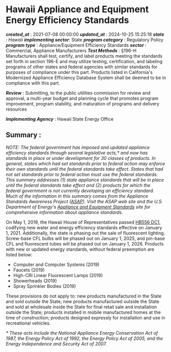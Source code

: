 # Hawaii Appliance and Equipment Energy Efficiency Standards 
 ***created_at*** : 2021-07-08 00:00:00 
 ***updated_at*** : 2024-10-25 15:25:18 
 ***state** : Hawaii 
 **implementing sector***: State 
 ***program category*** : Regulatory Policy 
 ***program type*** : Appliance/Equipment Efficiency Standards 
 ***sector*** : Commercial, Appliance Manufacturers 
 ***Test Methods*** : §196-H Manufacturers shall test, certify, and label products meeting the
standards set forth in section 196-E and may utilize testing, certification,
and labeling programs of other states and federal agencies with similar
standards for purposes of compliance under this part. Products listed in
California's Modernized Appliance Efficiency Database System shall be deemed
to be in compliance with this part.

 
 ***Review*** : Submitting, to the public utilities commission for review and approval, a
multi-year budget and planning cycle that promotes program improvement,
program stability, and maturation of programs and delivery resources

 
 ***Implementing Agency*** : Hawaii State Energy Office

 
 ## Summary : 
 _NOTE: The federal government has imposed and updated appliance efficiency
standards through several legislative acts,* and now has standards in place or
under development for 30 classes of products. In general, states which had set
standards prior to federal action may enforce their own standards until the
federal standards take effect. States that had not set standards prior to
federal action must use the federal standards. This summary addresses (1)
state appliance standards that will be in place until the federal standards
take effect and (2) products for which the federal government is not currently
developing an efficiency standard. Much of the information in this summary
comes from the Appliance Standards Awareness Project
([ASAP](https://appliance-standards.org/)). Visit the ASAP web site and the
U.S. Department of Energy's [Appliance and Equipment
Standards](https://www.energy.gov/node/773531) site for comprehensive
information about appliance standards._

On May 1, 2019, the Hawaii House of Representatives passed [HB556
DC1](https://www.capitol.hawaii.gov/session2019/bills/HB556_CD1_.htm),
codifying new water and energy efficiency standards effective on January 1,
2021. Additionally, the state is phasing out the sale of fluorescent lighting.
Screw-base CFL bulbs will be phased out on January 1, 2025, and pin-base CFL
and fluorescent tubes will be phased out on January 1, 2026. Products with new
or updated energy standards, without federal preemption are listed below:

  * Computer and Computer Systems (2019)
  * Faucets (2019)
  * High-CRI Linear Fluorescent Lamps (2019)
  * Showerheads (2019)
  * Spray Sprinkler Bodies (2019)

These provisions do not apply to: new products manufactured in the State and
sold outside the State; new products manufactured outside the State and sold
at wholesale inside the State for final retail sale and installation outside
the State; products installed in mobile manufactured homes at the time of
construction; products designed expressly for installation and use in
recreational vehicles.

  

_* These acts include the National Appliance Energy Conservation Act of 1987,
the Energy Policy Act of 1992, the Energy Policy Act of 2005, and the Energy
Independence and Security Act of 2007._

 
 